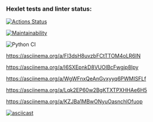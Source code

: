 ### Hexlet tests and linter status:
[![Actions Status](https://github.com/SergeyKornienko/python-project-lvl1/workflows/hexlet-check/badge.svg)](https://github.com/SergeyKornienko/python-project-lvl1/actions)

[![Maintainability](https://api.codeclimate.com/v1/badges/8f041f1e701d00c8df14/maintainability)](https://codeclimate.com/github/SergeyKornienko/python-project-lvl1/maintainability)

![Python CI](https://github.com/SergeyKornienko/python-project-lvl1/workflows/Python%20CI/badge.svg)

https://asciinema.org/a/Fl3dsH8uvzbFCtTTOM4oLR6IN

https://asciinema.org/a/I6SXEpnkD8VUOIBcFwgjp8Ipy

https://asciinema.org/a/WgWFnxQeAnGvxyyq6PWMISFLf

https://asciinema.org/a/Lqk2EP60w2BgKTXTPXHHAe6H5

https://asciinema.org/a/KZJBa1MBwONyuOasnchlOfuop

[![asciicast](https://asciinema.org/a/380614.svg)](https://asciinema.org/a/380614)